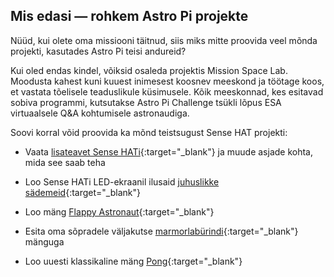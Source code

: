 ## Mis edasi — rohkem Astro Pi projekte

Nüüd, kui olete oma missiooni täitnud, siis miks mitte proovida veel mõnda projekti, kasutades Astro Pi teisi andureid?

Kui oled endas kindel, võiksid osaleda projektis Mission Space Lab. Moodusta kahest kuni kuuest inimesest koosnev meeskond ja töötage koos, et vastata tõelisele teaduslikule küsimusele. Kõik meeskonnad, kes esitavad sobiva programmi, kutsutakse Astro Pi Challenge tsükli lõpus ESA virtuaalsele Q&A kohtumisele astronaudiga.

Soovi korral võid proovida ka mõnd teistsugust Sense HAT projekti:

+ Vaata [lisateavet Sense HATi](https://projects.raspberrypi.org/en/projects/getting-started-with-the-sense-hat){:target="_blank"} ja muude asjade kohta, mida see saab teha

+ Loo Sense HATi LED-ekraanil ilusaid [juhuslikke sädemeid](https://projects.raspberrypi.org/en/projects/sense-hat-random-sparkles){:target="_blank"}

+ Loo mäng [Flappy Astronaut](https://projects.raspberrypi.org/en/projects/flappy-astronaut){:target="_blank"}

+ Esita oma sõpradele väljakutse [marmorlabürindi](https://projects.raspberrypi.org/en/projects/sense-hat-marble-maze){:target="_blank"} mänguga

+ Loo uuesti klassikaline mäng [Pong](https://projects.raspberrypi.org/en/projects/sense-hat-pong){:target="_blank"}
